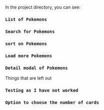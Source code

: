 In the project directory, you can see:

### `List of Pokemons`

### `Search for Pokemons`

### `sort on Pokemons`

### `Load more Pokemons`

### `Detail modal of Pokemons`

Things that are left out

### `Testing as I have not worked`

### `Option to choose the number of cards`
